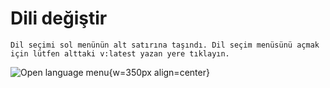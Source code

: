 # Dili değiştir

```{note}
Dil seçimi sol menünün alt satırına taşındı. Dil seçim menüsünü açmak için lütfen alttaki v:latest yazan yere tıklayın.
```

![Open language menu](images/documentation_language_menu.png){w=350px align=center}
